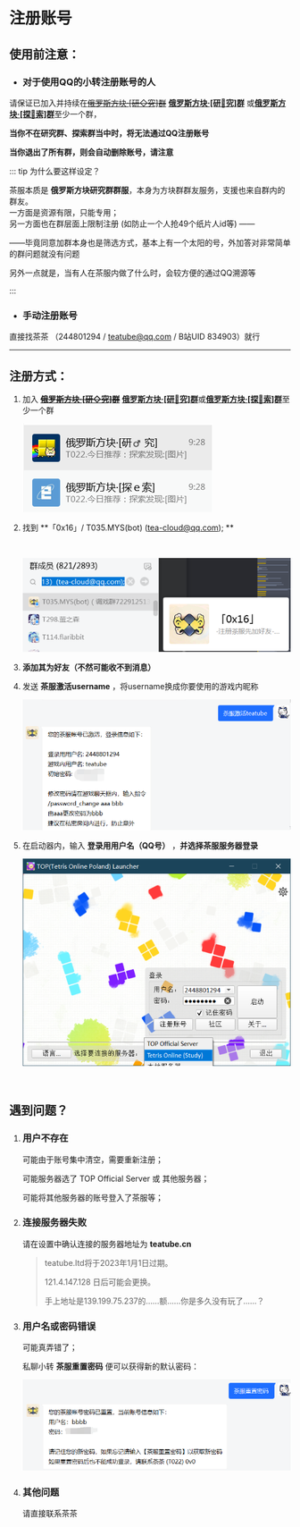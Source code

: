 # 注册账号

## 使用前注意：

- ### **对于使用QQ的小转注册账号的人**

请保证已加入并持续在<a href="https://jq.qq.com/?_wv=1027&k=5IVthgr">~~俄罗斯方块·[研◇究]群~~</a>  <a href="https://jq.qq.com/?_wv=1027&k=QC8SbEuU">**俄罗斯方块·[研🔄究]群**</a> 或<a href="https://jq.qq.com/?_wv=1027&k=5Zc4mp7">**俄罗斯方块·[探🔭索]群**</a>至少一个群，

**当你不在研究群、探索群当中时，将无法通过QQ注册账号**

**当你退出了所有群，则会自动删除账号，请注意**

::: tip 为什么要这样设定？

茶服本质是 **俄罗斯方块研究群群服**，本身为方块群群友服务，支援也来自群内的群友。<br>
一方面是资源有限，只能专用；<br>
另一方面也在群层面上限制注册 (如防止一个人抢49个纸片人id等) ——<br>

——毕竟同意加群本身也是筛选方式，基本上有一个太阳的号，外加答对非常简单的群问题就没有问题<br>

另外一点就是，当有人在茶服内做了什么时，会较方便的通过QQ溯源等<br>

:::

- ### 手动注册账号

直接找茶茶 （244801294 / teatube@qq.com / B站UID 834903）就行

****

## 注册方式：

1. 加入 <a href="https://jq.qq.com/?_wv=1027&k=5IVthgr">~~**俄罗斯方块·[研◇究]群**~~</a>  <a href="https://jq.qq.com/?_wv=1027&k=QC8SbEuU">**俄罗斯方块·[研🔄究]群**</a>或<a href="https://jq.qq.com/?_wv=1027&k=5Zc4mp7">**俄罗斯方块·[探🔭索]群**</a>至少一个群
   
   ![1.png](./3d50986114cee39271501890d0317605.png)
2. 找到 **「0x16」/ T035.MYS(bot) (tea-cloud@qq.com); **
   
   <br/>
   
   ![2.png](./a7e8a36ece6db212970d5aa2b5face0c.png)
3. **添加其为好友（不然可能收不到消息）**
4. 发送 **茶服激活username** ，将username换成你要使用的游戏内昵称
   
   ![截图](./2dcf6353c7a45cee6e6db3e83cc87c96.png)
5. 在启动器内，输入 **登录用用户名（QQ号）** ，**并选择茶服服务器登录**
   
   ![截图](./64c643cd5be13cdb3c04c41a344f226b.png)

<br/>

## 遇到问题？

1. ### 用户不存在
   
   可能由于账号集中清空，需要重新注册；
   
   可能服务器选了 TOP Official Server 或 其他服务器；
   
   可能将其他服务器的账号登入了茶服等；
2. ### 连接服务器失败
   
   请在设置中确认连接的服务器地址为 **teatube.cn**
   > teatube.ltd将于2023年1月1日过期。
   > 
   > 121.4.147.128 日后可能会更换。
   > 
   > 手上地址是139.199.75.237的……额……你是多久没有玩了……？
3. ### 用户名或密码错误
   
   可能真弄错了；
   
   私聊小转 **茶服重置密码** 便可以获得新的默认密码：
   
   ![截图](./b0b00209080e8604cf903a19bb46c57f.png) 
4. ### 其他问题
   
   请直接联系茶茶
